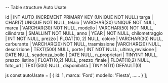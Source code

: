 -- Table structure Auto Usate

id | INT AUTO_INCREMENT PRIMARY KEY (UNIQUE NOT NULL)
targa | CHAR(7) UNIQUE NOT NULL,
telaio | VARCHAR(30) UNIQUE NOT NULL,
marca | VARCHAR(30) NOT NULL,
modello | VARCHAR(50) NOT NULL,
cilindrata | SMALLINT NOT NULL,
anno | YEAR | NOT NULL,
chilometraggio | INT NOT NULL,
prezzo | FLOAT(10, 2) NULL,
colore | VARCHAR(30) NULL,
carburante | VARCHAR(20) NOT NULL,
trasmissione |VARCHAR(20) NULL,
descrizione | TEXT(500) NULL,
porte | INT NOT NULL,
ultima_revisione | DATE NULL,
scadenza_bollo | DATE NULL,
n_proprietari | TINYINT NULL,
prezzo_listino | FLOAT(10,2) NULL,
prezzo_finale | FLOAT(10,2) NULL,
foto_url | TEXT(500) NULL,
disponibilità | TINYINT(1) DEFAULT(0)

js
const autoUsate = [
{
id: 1,
marca: 'Ford',
modello: 'Fiesta',
......
}
];
